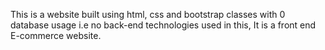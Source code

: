 This is a website built using html, css and bootstrap classes with 0 database usage i.e no back-end technologies used in this, It is a front end E-commerce website.
